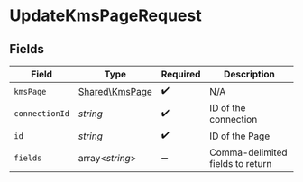 # UpdateKmsPageRequest


## Fields

| Field                                            | Type                                             | Required                                         | Description                                      |
| ------------------------------------------------ | ------------------------------------------------ | ------------------------------------------------ | ------------------------------------------------ |
| `kmsPage`                                        | [Shared\KmsPage](../../Models/Shared/KmsPage.md) | :heavy_check_mark:                               | N/A                                              |
| `connectionId`                                   | *string*                                         | :heavy_check_mark:                               | ID of the connection                             |
| `id`                                             | *string*                                         | :heavy_check_mark:                               | ID of the Page                                   |
| `fields`                                         | array<*string*>                                  | :heavy_minus_sign:                               | Comma-delimited fields to return                 |